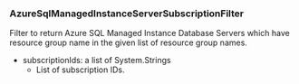### AzureSqlManagedInstanceServerSubscriptionFilter
Filter to return Azure SQL Managed Instance Database Servers which have resource group name in the given list of resource group names.

- subscriptionIds: a list of System.Strings
  - List of subscription IDs.
